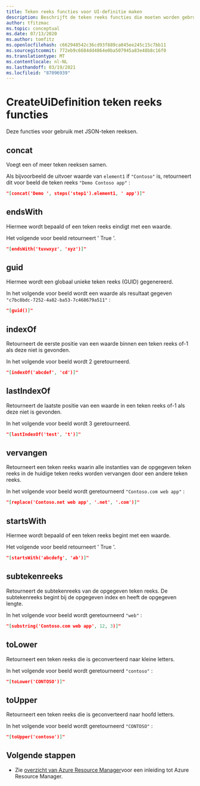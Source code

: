 ```yaml
---
title: Teken reeks functies voor UI-definitie maken
description: Beschrijft de teken reeks functies die moeten worden gebruikt bij het maken van UI-definities voor Azure Managed Applications
author: tfitzmac
ms.topic: conceptual
ms.date: 07/13/2020
ms.author: tomfitz
ms.openlocfilehash: c662948542c36cd93f889ca045ee245c15c7bb11
ms.sourcegitcommit: 772eb9c6684dd4864e0ba507945a83e48b8c16f0
ms.translationtype: MT
ms.contentlocale: nl-NL
ms.lasthandoff: 03/19/2021
ms.locfileid: "87096939"
---
```

# <a name="createuidefinition-string-functions"></a>CreateUiDefinition teken reeks functies

Deze functies voor gebruik met JSON-teken reeksen.

## <a name="concat"></a>concat

Voegt een of meer teken reeksen samen.

Als bijvoorbeeld de uitvoer waarde van `element1` if `"Contoso"` is, retourneert dit voor beeld de teken reeks `"Demo Contoso app"` :

```json
"[concat('Demo ', steps('step1').element1, ' app')]"
```

## <a name="endswith"></a>endsWith

Hiermee wordt bepaald of een teken reeks eindigt met een waarde.

Het volgende voor beeld retourneert ' True '.

```json
"[endsWith('tuvwxyz', 'xyz')]"
```

## <a name="guid"></a>guid

Hiermee wordt een globaal unieke teken reeks (GUID) gegenereerd.

In het volgende voor beeld wordt een waarde als resultaat gegeven `"c7bc8bdc-7252-4a82-ba53-7c468679a511"` :

```json
"[guid()]"
```

## <a name="indexof"></a>indexOf

Retourneert de eerste positie van een waarde binnen een teken reeks of-1 als deze niet is gevonden.

In het volgende voor beeld wordt 2 geretourneerd.

```json
"[indexOf('abcdef', 'cd')]"
```

## <a name="lastindexof"></a>lastIndexOf

Retourneert de laatste positie van een waarde in een teken reeks of-1 als deze niet is gevonden.

In het volgende voor beeld wordt 3 geretourneerd.

```json
"[lastIndexOf('test', 't')]"
```

## <a name="replace"></a>vervangen

Retourneert een teken reeks waarin alle instanties van de opgegeven teken reeks in de huidige teken reeks worden vervangen door een andere teken reeks.

In het volgende voor beeld wordt geretourneerd `"Contoso.com web app"` :

```json
"[replace('Contoso.net web app', '.net', '.com')]"
```

## <a name="startswith"></a>startsWith

Hiermee wordt bepaald of een teken reeks begint met een waarde.

Het volgende voor beeld retourneert ' True '.

```json
"[startsWith('abcdefg', 'ab')]"
```

## <a name="substring"></a>subtekenreeks

Retourneert de subtekenreeks van de opgegeven teken reeks. De subtekenreeks begint bij de opgegeven index en heeft de opgegeven lengte.

In het volgende voor beeld wordt geretourneerd `"web"` :

```json
"[substring('Contoso.com web app', 12, 3)]"
```

## <a name="tolower"></a>toLower

Retourneert een teken reeks die is geconverteerd naar kleine letters.

In het volgende voor beeld wordt geretourneerd `"contoso"` :

```json
"[toLower('CONTOSO')]"
```

## <a name="toupper"></a>toUpper

Retourneert een teken reeks die is geconverteerd naar hoofd letters.

In het volgende voor beeld wordt geretourneerd `"CONTOSO"` :

```json
"[toUpper('contoso')]"
```

## <a name="next-steps"></a>Volgende stappen

* Zie [overzicht van Azure Resource Manager](../management/overview.md)voor een inleiding tot Azure Resource Manager.

